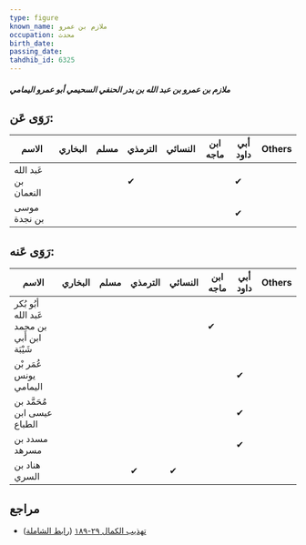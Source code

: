 ```yaml
---
type: figure
known_name: ملازم بن عمرو
occupation: محدث
birth_date:
passing_date:
tahdhib_id: 6325
---
```

##### ملازم بن عمرو بن عبد الله بن بدر الحنفي السحيمي أبو عمرو اليمامي

## رَوَى عَن:
| الاسم                | البخاري | مسلم | الترمذي | النسائي | ابن ماجه | أبي داود | Others |
| -------------------- | ------- | ---- | ------- | ------- | -------- | -------- | ------ |
| عَبد الله بن النعمان |         |      | ✔       |         |          | ✔        |        |
| موسى بن نجدة         |         |      |         |         |          | ✔        |        |
## رَوَى عَنه:
| الاسم                                        | البخاري | مسلم | الترمذي | النسائي | ابن ماجه | أبي داود | Others |
| -------------------------------------------- | ------- | ---- | ------- | ------- | -------- | -------- | ------ |
| أبُو بُكر عَبد الله بن محمد ابن أَبي شَيْبَة |         |      |         |         | ✔        |          |        |
| عُمَر بْن يونس اليمامي                       |         |      |         |         |          | ✔        |        |
| مُحَمَّد بن عيسى ابن الطباع                  |         |      |         |         |          | ✔        |        |
| مسدد بن مسرهد                                |         |      |         |         |          | ✔        |        |
| هناد بن السري                                |         |      | ✔       | ✔       |          |          |        |
## مراجع
- [تهذيب الكمال ٢٩-١٨٩](obsidian://open?vault=Tahdhib-al-Kamal&file=Figures/٦٣٢٥-ملازم%20بن%20عمرو%20بن%20عبد%20الله%20بن%20بدر%20الحنفي%20السحيمي%20أبو%20عمرو%20اليمامي) ([رابط الشاملة](https://shamela.ws/book/3722/15760))